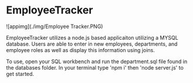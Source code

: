 # EmployeeTracker

![appimg](./img/Employee Tracker.PNG)

EmployeeTracker utilizes a node.js based applicaiton utilizing a MYSQL database. Users are able to enter in new employees, departments, and employee roles as well as display this information using joins.

To use, open your SQL workbench and run the department.sql file found in the databases folder. In your terminal type 'npm i' then 'node server.js' to get started.
